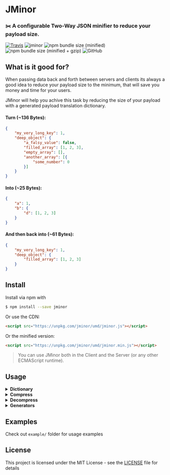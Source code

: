 # JMinor

### ✂️ A configurable Two-Way JSON minifier to reduce your payload size.

[![Travis](https://img.shields.io/travis/uditalias/jminor.svg?style=flat-square)](https://travis-ci.org/uditalias/jminor)
![jminor](https://img.shields.io/npm/v/jminor.svg?style=flat-square)
![npm bundle size (minified)](https://img.shields.io/bundlephobia/min/jminor.svg?style=flat-square)
![npm bundle size (minified + gzip)](https://img.shields.io/bundlephobia/minzip/jminor.svg?style=flat-square)
![GitHub](https://img.shields.io/github/license/uditalias/jminor.svg?style=flat-square)

## What is it good for?

When passing data back and forth between servers and clients its always a good idea to reduce your payload size to the minimum, that will save you money and time for your users.

JMinor will help you achive this task by reducing the size of your payload with a generated payload translation dictionary.

#### Turn (~136 Bytes):
```json
{
    "my_very_long_key": 1,
    "deep_object": {
        "a_falsy_value": false,
        "filled_array": [1, 2, 3],
        "empty_array": [],
        "another_array": [{
            "some_number": 0
        }]
    }
}
```

#### Into (~25 Bytes):
```json
{
    "a": 1,
    "b": {
        "d": [1, 2, 3]
    }
}
```

#### And then back into (~61 Bytes):
```json
{
    "my_very_long_key": 1,
    "deep_object": {
        "filled_array": [1, 2, 3]
    }
}
```

## Install
Install via npm with
```sh
$ npm install --save jminor
```

Or use the CDN:

```html
<script src="https://unpkg.com/jminor/umd/jminor.js"></script>
```
Or the minified version:
```html
<script src="https://unpkg.com/jminor/umd/jminor.min.js"></script>
```

> You can use JMinor both in the Client and the Server (or any other ECMAScript runtime).


## Usage

<details>
<summary><b>Dictionary</b></summary>

The first thing to do is to create a Dictionary. The dictionary will hold all the original payload keys mapped to their translations.

```javascript
import { createDictionary } from "jminor";

const dictionary = createDictionary();
```

`createDictionary()` is a factory function that receive a key generator factory.  
A key generator is a module that generates dictionary keys.

**`createDictionary(keyGeneratorFactory)`**

| Name | Type | Required | Default | Description |
| - | - | - | - | - |
| keyGeneratorFactory | [`() => IKeyGenerator`](src/generators/IKeyGenerator.ts) | false | [`createDefaultKeyGenerator`](src/generators/defaultKeyGenerator.ts) | [See below]() |

#### Dictionary API

**`dictionary.replaceKeyGenerator(keyGenerator)`**

| Name | Type | Required | Default | Description |
| - | - | - | - | - |
| keyGenerator | [`IKeyGenerator`](src/generators/IKeyGenerator.ts) | true | - | - |

- replaces the current key generator.  
***Note!*** that this will reset the dictionary.

**`dictionary.fromJSON(data)`**

| Name | Type | Required | Default | Description |
| - | - | - | - | - |
| data | JSON | true | - | - |

- This method will digest the json object passed to it, and generates a uniqe key for each property for later translation

**`dictionary.extendWith(data)`**

| Name | Type | Required | Default | Description |
| - | - | - | - | - |
| data | JSON | true | - | - |

- After dictionary is craeted and generated, you can pass another object to extend the dictionary that was created with the `fromJSON` method.

**`dictionary.export()`**

- Returns the generated dictionary as a raw object.

**`dictionary.import(rawDictionary)`**

| Name | Type | Required | Default | Description |
| - | - | - | - | - |
| rawDictionary | JSON | true | - | exported raw dictionary |

- If you have exported dictionary received from the `export` method, you can import it.

**`dictionary.ktoc(key)`**

| Name | Type | Required | Default | Description |
| - | - | - | - | - |
| key | String | true | - | - |

- Translates original key to generated key, if it exist in the dictionary.

**`dictionary.ctok(ckey)`**

| Name | Type | Required | Default | Description |
| - | - | - | - | - |
| ckey | String | true | - | - |

- Translates generated key to original key, if it exist in the dictionary.
</details>


<details>
<summary><b>Compress</b></summary>

After we have our dictionary with the generated keys, we can go and compress some data.

```javascript
import { compress } from "jminor";

const compressed = compress(data, dictionary, config);
```

**`compress(data, dictionary, config)`**

| Name | Type | Required | Default | Description |
| - | - | - | - | - |
| data | JSON | true | - | A JSON with keys that presented in the dictionary |
| dictionary | Dictionary | true | - | - |
| config | [`ICompressConfig`](src/minifier/ICompressConfig.ts) | false | See below | - |

#### Config and defaults
```javascript
{
    // Translate object keys
    // Default: true
    translateKeys: true,

    null: {

        // Remove null values (null)
        // Default: false
        removeNull: false,

        // If removeNull is true, exclude this keys
        // Default: []
        exclude: []
    },

    boolean: {

        // Remove false values (false)
        // Default: false
        removeFalse: false,

        // If removeFalse is true, exclude this keys
        // Default: []
        exclude: []
    },

    string: {

        // Remove empty strings ("")
        // Default: false
        removeEmpty: false,

        // If removeEmpty is true, exclude this keys
        // Default: []
        exclude: []
    },

    number: {

        // Remove zero values (0)
        // Default: false
        removeZero: false,

        // If removeZero is true, exclude this keys
        // Default: []
        exclude: []
    },

    object: {

        // Remove empty objects ({})
        // Default: false
        removeEmpty: false,

        // If removeEmpty is true, exclude this keys
        // Default: []
        exclude: []
    },

    array: {

        // Remove empty arrays ([])
        // Default: false
        removeEmpty: false,

        // If removeEmpty is true, exclude this keys
        // Default: []
        exclude: []
    }
}
```

***Note!*** All config keys are optionals
</details>

<details>
<summary><b>Decompress</b></summary>

After compressing some data we can decompres it.  
***Note!*** that some data may be truncated based on your compress config.

```javascript
import { decompress } from "jminor";

const data = decompress(compressed, dictionary);
```

**`decompress(compressed, dictionary)`**

| Name | Type | Required | Default | Description |
| - | - | - | - | - |
| compressed | JSON | true | - | A JSON with keys that presented in the dictionary |
| dictionary | Dictionary | true | - | - |
</details>

<details>
<summary><b>Generators</b></summary>

### JMinor comes with two built in key generators:
- `DefaultKeyGenerator` - generates keys in the form of `aaa`, `aab`, `zxc` etc.  

- `NumericKeyGenerator` - generates keys in the form of a numeric ascending series.

You can create your own key generator, if you will, you should implement the [`IKeyGenerator`](src/generators/IKeyGenerator.ts) interface.

See the `generators/` folder for source example
</details>

## Examples

Check out `example/` folder for usage examples

## License

This project is licensed under the MIT License - see the [LICENSE](LICENSE) file for details
